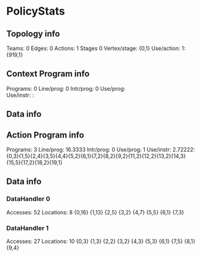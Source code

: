 # PolicyStats
## Topology info
Teams:		0
Edges:		0
Actions:	1
Stages		0
Vertex/stage:	{0,1} 
Use/action:	1: {919,1} 

## Context Program info
Programs:	0
Line/prog:	0
Intr/prog:	0
Use/prog:	
Use/instr:	: 

## Data info



## Action Program info
Programs:	3
Line/prog:	16.3333
Intr/prog:	0
Use/prog:	1
Use/instr:	2.72222: {0,3}{1,5}{2,4}{3,5}{4,4}{5,2}{6,1}{7,2}{8,2}{9,2}{11,2}{12,2}{13,2}{14,3}{15,5}{17,2}{18,2}{19,1}

## Data info

### DataHandler 0
Accesses:	52
Locations:	8
{0,16} {1,13} {2,5} {3,2} {4,7} {5,5} {6,1} {7,3} 

### DataHandler 1
Accesses:	27
Locations:	10
{0,3} {1,3} {2,2} {3,2} {4,3} {5,3} {6,1} {7,5} {8,1} {9,4} 
